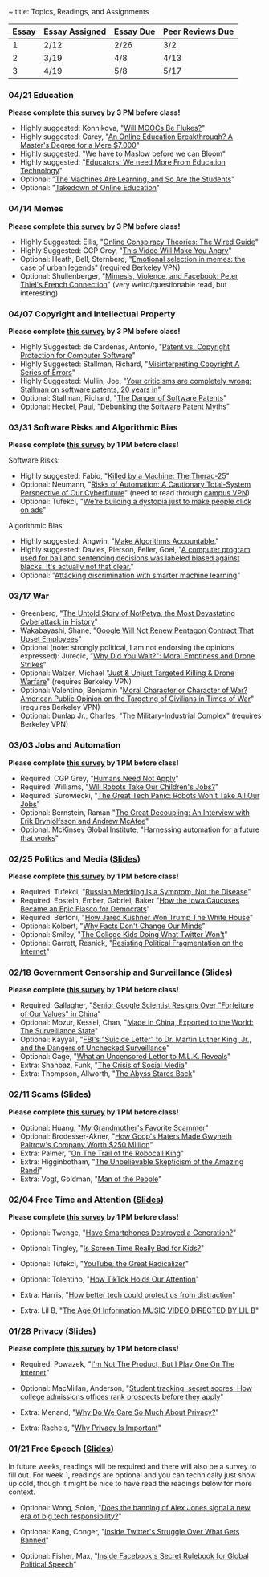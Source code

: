 ~ title: Topics, Readings, and Assignments


| Essay | Essay Assigned  | Essay Due         | Peer Reviews Due |
|-------|-----------------|-------------------|------------------|
| 1     |    2/12         |  2/26             | 3/2             |
| 2     |    3/19         |  4/8              | 4/13                 |
| 3     |    4/19         |  5/8             | 5/17                 |


### 04/21 Education

**Please complete [this survey](https://docs.google.com/forms/d/e/1FAIpQLScRjHYpqobYTDC0ExGfnBFdjn_MkeNrxXC_sSiYtdZqjEJrdw/viewform?usp=sf_link) by 3 PM before class!**

- Highly suggested: Konnikova, "[Will MOOCs Be Flukes?][mooc_fluke]" 
- Highly suggested: Carey, "[An Online Education Breakthrough? A Master's Degree for a Mere $7,000][online_ed]"
- Highly suggested: "[We have to Maslow before we can Bloom][maslow_bloom]"
- Highly suggested: "[Educators: We need More From Education Technology][more_education]"
- Optional: "[The Machines Are Learning, and So Are the Students][machine_student]"
- Optional: "[Takedown of Online Education][takedown_online]"

[mooc_fluke]: https://www.newyorker.com/science/maria-konnikova/moocs-failure-solutions
[online_ed]: https://www.nytimes.com/2016/09/29/upshot/an-online-education-breakthrough-a-masters-degree-for-a-mere-7000.html 
[maslow_bloom]: https://medium.com/age-of-awareness/we-have-to-maslow-before-we-can-bloom-3dfe018e61c5
[more_education]: https://www.usnews.com/news/education-news/articles/2017-12-20/educators-we-need-more-from-education-technology
[machine_student]: https://www.nytimes.com/2019/12/18/education/artificial-intelligence-tutors-teachers.html
[takedown_online]: https://www.insidehighered.com/digital-learning/article/2019/01/16/online-learning-fails-deliver-finds-report-aimed-discouraging


### 04/14 Memes

**Please complete [this survey](https://docs.google.com/forms/d/e/1FAIpQLScsd0io_StpL4whh33BeLNpJD7vBx430rwArdXldtNKrGuA_Q/viewform?usp=sf_link) by 3 PM before class!**

- Highly Suggested: Ellis, "[Online Conspiracy Theories: The Wired Guide][conspiracy_theories]"
- Highly Suggested: CGP Grey, "[This Video Will Make You Angry][angry_vid]"
- Optional: Heath, Bell, Sternberg, "[Emotional selection in memes: the case of urban legends][emotional_memes]" (required Berkeley VPN)
- Optional: Shullenberger, "[Mimesis, Violence, and Facebook: Peter Thiel's French Connection][thiel_questionable]" (very weird/questionable read, but interesting)

[conspiracy_theories]: https://www.wired.com/story/wired-guide-to-conspiracy-theories/ 
[angry_vid]: https://www.youtube.com/watch?v=rE3j_RHkqJc 
[emotional_memes]: https://psycnet.apa.org/record/2001-05428-005
[thiel_questionable]: https://thesocietypages.org/cyborgology/2016/08/13/mimesis-violence-and-facebook-peter-thiels-french-connection-full-essay/

### 04/07 Copyright and Intellectual Property

**Please complete [this survey](https://docs.google.com/forms/d/e/1FAIpQLSd02h_HUYvoWUrC45KkAkpw7qi0fks1U9Zx_QaSW2UOTLLQAw/viewform?usp=sf_link) by 3 PM before class!**

- Highly Suggested: de Cardenas, Antonio, "[Patent vs. Copyright Protection for Computer Software][patent_copyright]"
- Highly Suggested: Stallman, Richard, "[Misinterpreting Copyright A Series of Errors][misinterpreting_errors]"
- Highly Suggested: Mullin, Joe, "[Your criticisms are completely wrong: Stallman on software patents, 20 years in][criticisms_wrong]"
- Optional: Stallman, Richard, "[The Danger of Software Patents][patent_vid]"
- Optional: Heckel, Paul, "[Debunking the Software Patent Myths][debunk_myths]"

[patent_copyright]: https://www.linkedin.com/pulse/patent-vs-copyright-protection-computer-software-de-cardenas-jd-mba/
[misinterpreting_errors]: http://www.gnu.org/philosophy/misinterpreting-copyright.html
[criticisms_wrong]: https://arstechnica.com/tech-policy/2012/11/your-criticisms-are-completely-wrong-stallman-on-software-patents/
[patent_vid]: https://www.youtube.com/watch?v=aiKRt3-FbM0
[debunk_myths]: http://groups.csail.mit.edu/mac/classes/6.805/articles/int-prop/heckel-debunking.html 


### 03/31 Software Risks and Algorithmic Bias

**Please complete [this survey](https://docs.google.com/forms/d/e/1FAIpQLSfQT0q-yP3s2TOrDT29eIg4zqgwKJaTKq_ZMP_DN3mg2mOcmw/viewform?usp=sf_link) by 1 PM before class!**

Software Risks:

- Highly suggested: Fabio, "[Killed by a Machine: The Therac-25][therac]"
- Optional: Neumann, "[Risks of Automation: A Cautionary Total-System Perspective of Our Cyberfuture][automation_risks]" (need to read through [campus VPN][vpn])
- Optional: Tufekci, "[We're building a dystopia just to make people click on ads][dystopia_click]"

Algorithmic Bias:

- Highly suggested: Angwin, "[Make Algorithms Accountable.][algorithms_accountable]"
- Highly suggested: Davies, Pierson, Feller, Goel, "[A computer program used for bail and sentencing decisions was labeled biased against blacks. It's actually not that clear.][computer_bias]"
- Optional: "[Attacking discrimination with smarter machine learning][attack_discrimination]"

[therac]: https://hackaday.com/2015/10/26/killed-by-a-machine-the-therac-25/
[automation_risks]: https://cacm.acm.org/magazines/2016/10/207769-risks-of-automation/abstract
[vpn]: https://www.lib.berkeley.edu/using-the-libraries/vpn
[dystopia_click]: https://www.ted.com/talks/zeynep_tufekci_we_re_building_a_dystopia_just_to_make_people_click_on_ads/up-next 
[algorithms_accountable]: https://www.nytimes.com/2016/08/01/opinion/make-algorithms-accountable.html?_r=0
[computer_bias]: https://www.washingtonpost.com/news/monkey-cage/wp/2016/10/17/can-an-algorithm-be-racist-our-analysis-is-more-cautious-than-propublicas/#comments
[attack_discrimination]: https://research.google.com/bigpicture/attacking-discrimination-in-ml/

### 03/17 War

- Greenberg, "[The Untold Story of NotPetya, the Most Devastating Cyberattack in History][notpetya]"
- Wakabayashi, Shane, "[Google Will Not Renew Pentagon Contract That Upset Employees][google_pentagon]"
- Optional (note: strongly political, I am not endorsing the opinions expressed): Jurecic, "[Why Did You Wait?": Moral Emptiness and Drone Strikes][wait_drone]"
- Optional: Walzer, Michael "[Just & Unjust Targeted Killing & Drone Warfare][unjust_target]" (requires Berkeley VPN)
- Optional: Valentino, Benjamin "[Moral Character or Character of War? American Public Opinion on the Targeting of Civilians in Times of War][moral_war]" (requires Berkeley VPN)
- Optional: Dunlap Jr., Charles, "[The Military-Industrial Complex][military_industrial]" (requires Berkeley VPN)

[notpetya]: https://www.wired.com/story/notpetya-cyberattack-ukraine-russia-code-crashed-the-world/
[google_pentagon]: https://www.nytimes.com/2018/06/01/technology/google-pentagon-project-maven.html
[wait_drone]: https://www.lawfareblog.com/why-did-you-wait-moral-emptiness-and-drone-strikes
[unjust_target]: https://www.mitpressjournals.org/doi/full/10.1162/DAED_a_00408
[moral_war]: https://www.mitpressjournals.org/doi/full/10.1162/DAED_a_00417
[military_industrial]: https://www.mitpressjournals.org/doi/pdf/10.1162/DAED_a_00104

### 03/03 Jobs and Automation

**Please complete [this survey](https://docs.google.com/forms/d/e/1FAIpQLSd8IiH3XXRkgTnKzoIdIeTwYtas7u8H-gjvgq19VlCOOJhsVA/viewform?usp=sf_link) by 1 PM before class!**

- Required: CGP Grey, "[Humans Need Not Apply][cpg_humans]"
- Required: Williams, "[Will Robots Take Our Children's Jobs?][robot_jobs]"
- Required: Surowiecki, "[The Great Tech Panic: Robots Won't Take All Our Jobs][tech_panic]"
- Optional: Bernstein, Raman "[The Great Decoupling: An Interview with Erik Brynjolfsson and Andrew McAfee][great_decoupling]"
- Optional: McKinsey Global Institute, "[Harnessing automation for a future that works][harnessing_automation]"

[cpg_humans]: https://www.youtube.com/watch?v=7Pq-S557XQU
[robot_jobs]: https://www.nytimes.com/2017/12/11/style/robots-jobs-children.html
[tech_panic]: https://www.wired.com/2017/08/robots-will-not-take-your-job/
[great_decoupling]: https://hbr.org/2015/06/the-great-decoupling
[harnessing_automation]: https://www.mckinsey.com/featured-insights/digital-disruption/harnessing-automation-for-a-future-that-works

### 02/25 Politics and Media ([Slides][politics_slides])

**Please complete [this survey](https://docs.google.com/forms/d/e/1FAIpQLSf6hEqXI7uT3_CzI5bdN42Nj-MMCMfhhyILoSQsuYi1v5IrrQ/viewform?usp=sf_link) by 1 PM before class!**

- Required: Tufekci, "[Russian Meddling Is a Symptom, Not the Disease][russian_meddling]"
- Required: Epstein, Ember, Gabriel, Baker "[How the Iowa Caucuses Became an Epic Fiasco for Democrats][iowa_caucuses]"
- Required: Bertoni, "[How Jared Kushner Won Trump The White House][kushner_won]"
- Optional: Kolbert, "[Why Facts Don't Change Our Minds][fact_mind]"
- Optional: Smiley, "[The College Kids Doing What Twitter Won't][college_twitter]"
- Optional: Garrett, Resnick, "[Resisting Political Fragmentation on the Internet][political_fragmentation]"

[russian_meddling]: https://www.nytimes.com/2018/10/03/opinion/midterms-facebook-foreign-meddling.html
[iowa_caucuses]: https://www.nytimes.com/2020/02/09/us/politics/iowa-democratic-caucuses.html
[kushner_won]: https://www.forbes.com/sites/stevenbertoni/2016/11/22/exclusive-interview-how-jared-kushner-won-trump-the-white-house/#3eb53d003af6
[fact_mind]: https://www.newyorker.com/magazine/2017/02/27/why-facts-dont-change-our-minds
[college_twitter]: https://www.wired.com/story/the-college-kids-doing-what-twitter-wont/
[political_fragmentation]: https://www.mitpressjournals.org/doi/abs/10.1162/DAED_a_00118?journalCode=daed
[politics_slides]: https://docs.google.com/presentation/d/1S5XJXZff3wQoKCa3GO_j0sqwEmkQKrX88p2zGCLow6w/edit?usp=sharing

### 02/18 Government Censorship and  Surveillance ([Slides][censorship_slides])

**Please complete [this survey](https://docs.google.com/forms/d/e/1FAIpQLSeU6mNvNJIRAxUBTkUEDIM_pO0P9SE3tNmxD4z4rb4Ag4BL0w/viewform?usp=sf_link) by 1 PM before class!**

- Required: Gallagher, "[Senior Google Scientist Resigns Over "Forfeiture of Our Values" in China][google_china]"
- Optional: Mozur, Kessel, Chan, "[Made in China, Exported to the World: The Surveillance State][china_exported]"
- Optional: Kayyali, "[FBI's "Suicide Letter" to Dr. Martin Luther King, Jr., and the Dangers of Unchecked Surveillance][fbi_mlk]"
- Optional: Gage, "[What an Uncensored Letter to M.L.K. Reveals][uncensored_mlk]"
- Extra: Shahbaz, Funk, "[The Crisis of Social Media][crisis_media]"
- Extra: Thompson, Allworth, "[The Abyss Stares Back][abyss_exponent]"

[google_china]: https://theintercept.com/2018/09/13/google-china-search-engine-employee-resigns/
[china_exported]: https://www.nytimes.com/2019/04/24/technology/ecuador-surveillance-cameras-police-government.html
[fbi_mlk]: https://www.eff.org/deeplinks/2014/11/fbis-suicide-letter-dr-martin-luther-king-jr-and-dangers-unchecked-surveillance
[uncensored_mlk]: https://www.nytimes.com/2014/11/16/magazine/what-an-uncensored-letter-to-mlk-reveals.html
[crisis_media]: https://www.freedomonthenet.org/report/freedom-on-the-net/2019/the-crisis-of-social-media
[abyss_exponent]: https://podcasts.apple.com/us/podcast/exponent/id826420969?i=1000453575064
[censorship_slides]: https://docs.google.com/presentation/d/1CA-rfo7VDQeizk8S76FDFowdulQKet9_shTmpVJlUU4/edit?usp=sharing

### 02/11 Scams ([Slides][scam_slides])

**Please complete [this survey](https://docs.google.com/forms/d/e/1FAIpQLSfl2VLjYM0nM_dW9j_GYbQCKknPGIXP1cKqOJe0ta8HQspfFQ/viewform?usp=sf_link) by 1 PM before class!**


- Optional: Huang, "[My Grandmother's Favorite Scammer][grandma_scams]"
- Optional: Brodesser-Akner, "[How Goop's Haters Made Gwyneth Paltrow's Company Worth $250 Million][akner_goop]"
- Extra: Palmer, "[On The Trail of the Robocall King][robocall_king]" 
- Extra: Higginbotham, "[The Unbelievable Skepticism of the Amazing Randi][skeptical_randi]"
- Extra: Vogt, Goldman, "[Man of the People][vogt_man]"


[grandma_scams]: https://www.nytimes.com/2019/12/07/opinion/sunday/china-bank-scam-grandmother.html
[akner_goop]: https://www.nytimes.com/2018/07/25/magazine/big-business-gwyneth-paltrow-wellness.html
[robocall_king]: https://www.wired.com/story/on-the-trail-of-the-robocall-king/
[skeptical_randi]: https://www.nytimes.com/2014/11/09/magazine/the-unbelievable-skepticism-of-the-amazing-randi.html
[vogt_man]: https://gimletmedia.com/shows/reply-all/dvhexl 
[scam_slides]: https://docs.google.com/presentation/d/1Wv1xnP70i6BrYGPHQU09EylEK1ck2mS1E_bft3hha-s/edit?usp=sharing

### 02/04 Free Time and Attention ([Slides][attention_slides])



**Please complete [this survey](https://docs.google.com/forms/d/e/1FAIpQLSeJFY-antbUw6I2HlJZONR7vOqIb33qt1cOpU-PJY0KnYL6nw/viewform?usp=sf_link) by 1 PM before class!**

- Optional: Twenge, "[Have Smartphones Destroyed a Generation?][twenge_smartphones]" 
- Optional: Tingley, "[Is Screen Time Really Bad for Kids?][tingley_time]"
- Optional: Tufekci, "[YouTube, the Great Radicalizer][tufekci_radical]"
- Optional: Tolentino, "[How TikTok Holds Our Attention][tolentino_tok]"
- Extra: Harris, "[How better tech could protect us from distraction][harris_distraction]"
- Extra: Lil B, "[The Age Of Information MUSIC VIDEO DIRECTED BY LIL B][lil_information]"

  [twenge_smartphones]: https://www.theatlantic.com/magazine/archive/2017/09/has-the-smartphone-destroyed-a-generation/534198/
  [tingley_time]: https://www.nytimes.com/2019/12/18/magazine/screen-time-kids-teens.html
  [tufekci_radical]: https://www.nytimes.com/2018/03/10/opinion/sunday/youtube-politics-radical.html
  [tolentino_tok]: https://www.newyorker.com/magazine/2019/09/30/how-tiktok-holds-our-attention
  [harris_distraction]: https://www.ted.com/talks/tristan_harris_how_better_tech_could_protect_us_from_distraction/up-next
  [lil_information]: https://www.youtube.com/watch?v=corY-FZAZog
  [attention_slides]: https://docs.google.com/presentation/d/1qE5knyYWmKmQLw0FHG7AOS1-vj0z6QvaQO5p7rhoaS0/edit?usp=sharing 


### 01/28 Privacy ([Slides][privacy_slides])

**Please complete [this survey](https://docs.google.com/forms/d/e/1FAIpQLSegbrH6G-X6-peQEZpe80OU-byCpbEGbQQhh37U3spGd8vExA/viewform?usp=sf_link) by 1 PM before class!**

- Required: Powazek, "[I'm Not The Product, But I Play One On The Internet][powazek_product]" 
- Optional: MacMillan, Anderson, "[Student tracking, secret scores: How college admissions offices rank prospects before they apply][college_admissions]"
- Extra: Menand, "[Why Do We Care So Much About Privacy?][care_privacy]"
- Extra: Rachels, "[Why Privacy Is Important][privacy_important]"

  [powazek_product]: http://powazek.com/posts/3229
  [college_admissions]: https://www.washingtonpost.com/business/2019/10/14/colleges-quietly-rank-prospective-students-based-their-personal-data/
  [care_privacy]: https://www.newyorker.com/magazine/2018/06/18/why-do-we-care-so-much-about-privacy
  [privacy_important]: https://www.jstor.org/stable/2265077?seq=1
  [privacy_slides]: https://docs.google.com/presentation/d/1E2yMyvvObE9sAYSKLLetZDpfHVKNONXbjLwyvLhv7tQ/edit?usp=sharing 


### 01/21 Free Speech ([Slides][speech_slides])

In future weeks, readings will be required and there will also be a survey to fill out. For week 1, readings are optional and you can technically just show up cold, though it might be nice to have read the readings below for more context.

- Optional: Wong, Solon, "[Does the banning of Alex Jones signal a new era of big tech responsibility?][alex_jones_ban]"

- Optional: Kang, Conger, "[Inside Twitter's Struggle Over What Gets Banned][twitter_ban]"

- Optional: Fisher, Max, "[Inside Facebook's Secret Rulebook for Global Political Speech][facebook_rulebook]"

  [alex_jones_ban]: https://www.theguardian.com/technology/2018/aug/10/alex-jones-banning-apple-facebook-youtube-twitter-free-speech
  [twitter_ban]: https://www.nytimes.com/2018/08/10/technology/twitter-free-speech-infowars.html
  [facebook_rulebook]: https://www.nytimes.com/2018/12/27/world/facebook-moderators.html
  [speech_slides]: https://docs.google.com/presentation/d/1AQUVf4KjIBaB8NnshsZ2zmiltooT6Oi3Xo7LvHGbWvw/edit?usp=sharing

